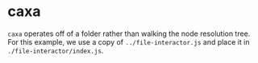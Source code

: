 # caxa

`caxa` operates off of a folder rather than walking the node resolution tree. For this example, we use a copy of `../file-interactor.js` and place it in `./file-interactor/index.js`.
